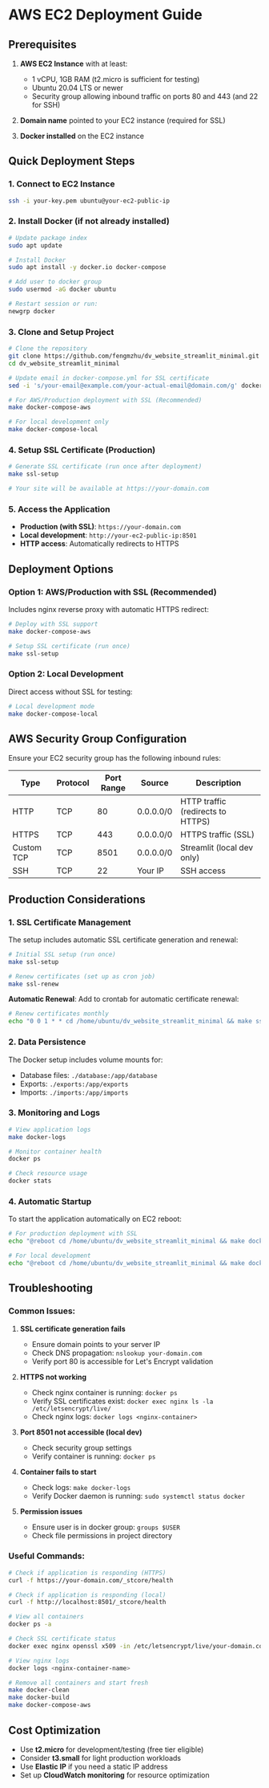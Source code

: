 # AWS EC2 Deployment Guide

## Prerequisites

1. **AWS EC2 Instance** with at least:
   - 1 vCPU, 1GB RAM (t2.micro is sufficient for testing)
   - Ubuntu 20.04 LTS or newer
   - Security group allowing inbound traffic on ports 80 and 443 (and 22 for SSH)

2. **Domain name** pointed to your EC2 instance (required for SSL)

3. **Docker installed** on the EC2 instance

## Quick Deployment Steps

### 1. Connect to EC2 Instance
```bash
ssh -i your-key.pem ubuntu@your-ec2-public-ip
```

### 2. Install Docker (if not already installed)
```bash
# Update package index
sudo apt update

# Install Docker
sudo apt install -y docker.io docker-compose

# Add user to docker group
sudo usermod -aG docker ubuntu

# Restart session or run:
newgrp docker
```

### 3. Clone and Setup Project
```bash
# Clone the repository
git clone https://github.com/fengmzhu/dv_website_streamlit_minimal.git
cd dv_website_streamlit_minimal

# Update email in docker-compose.yml for SSL certificate
sed -i 's/your-email@example.com/your-actual-email@domain.com/g' docker-compose.yml

# For AWS/Production deployment with SSL (Recommended)
make docker-compose-aws

# For local development only
make docker-compose-local
```

### 4. Setup SSL Certificate (Production)
```bash
# Generate SSL certificate (run once after deployment)
make ssl-setup

# Your site will be available at https://your-domain.com
```

### 5. Access the Application
- **Production (with SSL)**: `https://your-domain.com`
- **Local development**: `http://your-ec2-public-ip:8501`
- **HTTP access**: Automatically redirects to HTTPS

## Deployment Options

### Option 1: AWS/Production with SSL (Recommended)
Includes nginx reverse proxy with automatic HTTPS redirect:

```bash
# Deploy with SSL support
make docker-compose-aws

# Setup SSL certificate (run once)
make ssl-setup
```

### Option 2: Local Development
Direct access without SSL for testing:

```bash
# Local development mode
make docker-compose-local
```

## AWS Security Group Configuration

Ensure your EC2 security group has the following inbound rules:

| Type | Protocol | Port Range | Source | Description |
|------|----------|------------|--------|-------------|
| HTTP | TCP | 80 | 0.0.0.0/0 | HTTP traffic (redirects to HTTPS) |
| HTTPS | TCP | 443 | 0.0.0.0/0 | HTTPS traffic (SSL) |
| Custom TCP | TCP | 8501 | 0.0.0.0/0 | Streamlit (local dev only) |
| SSH | TCP | 22 | Your IP | SSH access |

## Production Considerations

### 1. SSL Certificate Management
The setup includes automatic SSL certificate generation and renewal:

```bash
# Initial SSL setup (run once)
make ssl-setup

# Renew certificates (set up as cron job)
make ssl-renew
```

**Automatic Renewal**: Add to crontab for automatic certificate renewal:
```bash
# Renew certificates monthly
echo "0 0 1 * * cd /home/ubuntu/dv_website_streamlit_minimal && make ssl-renew" | crontab -
```

### 2. Data Persistence
The Docker setup includes volume mounts for:
- Database files: `./database:/app/database`
- Exports: `./exports:/app/exports`
- Imports: `./imports:/app/imports`

### 3. Monitoring and Logs
```bash
# View application logs
make docker-logs

# Monitor container health
docker ps

# Check resource usage
docker stats
```

### 4. Automatic Startup
To start the application automatically on EC2 reboot:

```bash
# For production deployment with SSL
echo "@reboot cd /home/ubuntu/dv_website_streamlit_minimal && make docker-compose-aws" | crontab -

# For local development
echo "@reboot cd /home/ubuntu/dv_website_streamlit_minimal && make docker-compose-local" | crontab -
```

## Troubleshooting

### Common Issues:

1. **SSL certificate generation fails**
   - Ensure domain points to your server IP
   - Check DNS propagation: `nslookup your-domain.com`
   - Verify port 80 is accessible for Let's Encrypt validation

2. **HTTPS not working**
   - Check nginx container is running: `docker ps`
   - Verify SSL certificates exist: `docker exec nginx ls -la /etc/letsencrypt/live/`
   - Check nginx logs: `docker logs <nginx-container>`

3. **Port 8501 not accessible (local dev)**
   - Check security group settings
   - Verify container is running: `docker ps`

4. **Container fails to start**
   - Check logs: `make docker-logs`
   - Verify Docker daemon is running: `sudo systemctl status docker`

5. **Permission issues**
   - Ensure user is in docker group: `groups $USER`
   - Check file permissions in project directory

### Useful Commands:

```bash
# Check if application is responding (HTTPS)
curl -f https://your-domain.com/_stcore/health

# Check if application is responding (local)
curl -f http://localhost:8501/_stcore/health

# View all containers
docker ps -a

# Check SSL certificate status
docker exec nginx openssl x509 -in /etc/letsencrypt/live/your-domain.com/cert.pem -text -noout

# View nginx logs
docker logs <nginx-container-name>

# Remove all containers and start fresh
make docker-clean
make docker-build
make docker-compose-aws
```

## Cost Optimization

- Use **t2.micro** for development/testing (free tier eligible)
- Consider **t3.small** for light production workloads
- Use **Elastic IP** if you need a static IP address
- Set up **CloudWatch monitoring** for resource optimization